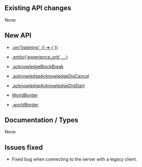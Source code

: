 ## Existing API changes
None

## New API
* [<Server>.on('listening', () => { })](https://oscarnow.github.io/minecraft-server/{version}/classes/Server#on)
* [<Client>.entity('experience_orb', ...)](https://oscarnow.github.io/minecraft-server/{version}/classes/Client#entity.entity-2)

* [<Client>.acknowledgeBlockBreak](https://oscarnow.github.io/minecraft-server/github/classes/Client#acknowledgeBlockBreak)
* [<Client>.acknowledgeAcknowledgeDigCancel](https://oscarnow.github.io/minecraft-server/github/classes/Client#acknowledgeDigCancel)
* [<Client>.acknowledgeAcknowledgeDigStart](https://oscarnow.github.io/minecraft-server/github/classes/Client#acknowledgeDigStart)

* [WorldBorder](https://oscarnow.github.io/minecraft-server/{version}/classes/WorldBorder)
* [<Client>.worldBorder](https://oscarnow.github.io/minecraft-server/{version}/classes/Client#worldBorder)

## Documentation / Types
None

## Issues fixed
* Fixed bug when connecting to the server with a legacy client.
